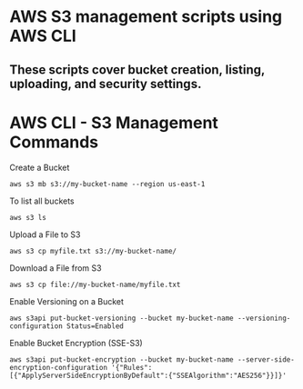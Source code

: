 # AWS S3 management scripts using AWS CLI

## These scripts cover bucket creation, listing, uploading, and security settings.

#  AWS CLI - S3 Management Commands

Create a Bucket

```
aws s3 mb s3://my-bucket-name --region us-east-1

```

To list all buckets

```
aws s3 ls

```
Upload a File to S3

```
aws s3 cp myfile.txt s3://my-bucket-name/

```
Download a File from S3

```
aws s3 cp file://my-bucket-name/myfile.txt

```
Enable Versioning on a Bucket

```
aws s3api put-bucket-versioning --bucket my-bucket-name --versioning-configuration Status=Enabled

```

Enable Bucket Encryption (SSE-S3)

```
aws s3api put-bucket-encryption --bucket my-bucket-name --server-side-encryption-configuration '{"Rules":[{"ApplyServerSideEncryptionByDefault":{"SSEAlgorithm":"AES256"}}]}'

```